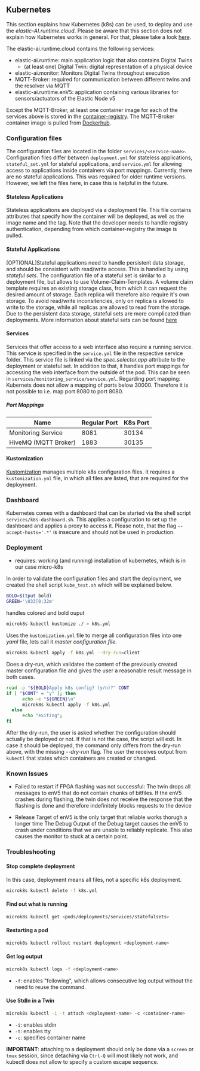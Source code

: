## Kubernetes

This section explains how Kubernetes (k8s) can be used, to deploy and use the _elastic-AI.runtime.cloud_. Please be aware that this section does not explain how Kubernetes works in general. For that, please take a look [here](https://kubernetes.io/de/docs/concepts/overview/what-is-kubernetes/).

The elastic-ai.runtime.cloud contains the following services:

-   elastic-ai.runtime: main application logic that also contains Digital Twins
    -   (at least one) Digital Twin: digital representation of a physical device
-   elastic-ai.monitor: Monitors Digital Twins throughout execution
-   MQTT-Broker: required for communication between different twins and the resolver via MQTT
-   elastic-ai.runtime.enV5: application containing various libraries for sensors/actuators of the Elastic Node v5

Except the MQTT-Broker, at least one container image for each of the services above is stored in the [container-registry](https://github.com/orgs/es-ude/packages?repo_name=elastic-ai.runtime). The MQTT-Broker container image is pulled from [Dockerhub](https://hub.docker.com/r/hivemq/hivemq-ce).

### Configuration files

The configuration files are located in the folder `services/<service-name>`. Configuration files differ between `deployment.yml` for stateless applications, `stateful_set.yml` for stateful applications, and `service.yml` for allowing access to applications inside containers via port mappings. Currently, there are no stateful applications. This was required for older runtime versions. However, we left the files here, in case this is helpful in the future.

#### Stateless Applications

Stateless applications are deployed via a deployment file. This file contains attributes that specify how the container will be deployed, as well as the image name and the tag. Note that the developer needs to handle registry authentication, depending from which container-registry the image is pulled.

#### Stateful Applications

\[OPTIONAL\]Stateful applications need to handle persistent data storage, and should be consistent with read/write access. This is handled by using _stateful sets_. The configuration file of a stateful set is similar to a deployment file, but allows to use Volume-Claim-Templates. A volume claim template requires an existing storage class, from which it can request the desired amount of storage. Each replica will therefore also require it's own storage. To avoid read/write inconsitencies, only on replica is allowed to write to the storage, while all replicas are allowed to read from the storage. Due to the persistent data storage, stateful sets are more complicated than deployments. More information about stateful sets can be found [here](https://kubernetes.io/docs/concepts/workloads/controllers/statefulset/)

#### Services

Services that offer access to a web interface also require a running service. This service is specified in the `service.yml` file in the respective service folder. This service file is linked via the _spec.selector.app_ attribute to the deployment or stateful set. In addition to that, it handles port mappings for accessing the web interface from the outside of the pod. This can be seen in `services/monitoring_service/service.yml`. Regarding port mapping: Kubernets does not allow a mapping of ports below 30000. Therefore it is not possible to i.e. map port 8080 to port 8080.

##### Port Mappings

| Name                 | Regular Port | K8s Port |
| -------------------- | ------------ | -------- |
| Monitoring Service   | 8081         | 30134    |
| HiveMQ (MQTT Broker) | 1883         | 30135    |

#### Kustomization

[Kustomization](https://kubernetes.io/docs/tasks/manage-kubernetes-objects/kustomization/) manages multiple k8s configuration files. It requires a `kustomization.yml` file, in which all files are listed, that are required for the deployment.

### Dashboard

Kubernetes comes with a dashboard that can be started via the shell script `services/k8s-dashboard.sh`. This applies a configuration to set up the dashboard and applies a proxy to access it. Please note, that the flag `--accept-hosts='.*'` is insecure and should not be used in production.

### Deployment

-   requires: working (and running) installation of kubernetes, which is in our case micro-k8s

In order to validate the configuration files and start the deployment, we created the shell script `kube_test.sh` which will be explained below.

```bash
BOLD=$(tput bold)
GREEN='\033[0;32m'
```

handles colored and bold ouput

```bash
microk8s kubectl kustomize ./ > k8s.yml
```

Uses the `kustomization.yml` file to merge all configuration files into one _yaml_ file, lets call it _master configuration file_.

```bash
microk8s kubectl apply -f k8s.yml --dry-run=client
```

Does a dry-run, which validates the content of the previously created master configuration file and gives the user a reasonable result message in both cases.

```bash
read -p "${BOLD}Apply k8s config? (y/n)?" CONT
if [ "$CONT" = "y" ]; then
      echo -e "${GREEN}\n"
      microk8s kubectl apply -f k8s.yml
  else
      echo "exiting";
fi
```

After the dry-run, the user is asked whether the configuration should actually be deployed or not. If that is not the case, the script will exit. In case it should be deployed, the command only differs from the dry-run above, with the missing _--dry-run_ flag. The user the receives output from `kubectl` that states which containers are created or changed.

### Known Issues

-   Failed to restart if FPGA flashing was not successful:
    The twin drops all messages to enV5 that do not contain chunks of bitfiles. If the enV5 crashes during flashing, the twin does not receive the response that the flashing is done and therefore indefinitely blocks requests to the device

-   Release Target of enV5 is the only target that reliable works thorugh a longer time
    The Debug Output of the Debug target causes the enV5 to crash under conditions that we are unable to reliably replicate. This also causes the monitor to stuck at a certain point.

### Troubleshooting

#### Stop complete deployment

In this case, deployment means all files, not a specific k8s deployment.

```bash
microk8s kubectl delete -f k8s.yml
```

#### Find out what is running

```bash
microk8s kubectl get <pods/deployments/services/statefulsets>
```

#### Restarting a pod

```bash
microk8s kubectl rollout restart deployment <deployment-name>
```

#### Get log output

```bash
microk8s kubectl logs -f <deployment-name>
```

-   `-f`: enables "following", which allows consecutive log output without the need to reuse the command.

#### Use StdIn in a Twin

```bash
microk8s kubectl -i -t attach <deployment-name> -c <container-name>
```

-   `-i`: enables stdin
-   `-t`: enables tty
-   `-c`: specifies container name

**IMPORTANT**: attaching to a deployment should only be done via a `screen` or `tmux` session, since detaching via `Ctrl-Q` will most likely not work, and kubectl does not allow to specify a custom escape sequence.
